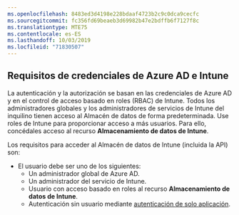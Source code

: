 ```yaml
---
ms.openlocfilehash: 8483ed3d4198e228bdaaf4723b2c9c0dca9cecfc
ms.sourcegitcommit: fc356fd69beaeb3d69982b47e2bdffb6f7127f8c
ms.translationtype: MTE75
ms.contentlocale: es-ES
ms.lasthandoff: 10/03/2019
ms.locfileid: "71830507"
---
```

<!-- This include is part of the Intune Data Warehouse documentation. -->

## <a name="azure-ad-and-intune-credential-requirements"></a>Requisitos de credenciales de Azure AD e Intune

La autenticación y la autorización se basan en las credenciales de Azure AD y en el control de acceso basado en roles (RBAC) de Intune. Todos los administradores globales y los administradores de servicios de Intune del inquilino tienen acceso al Almacén de datos de forma predeterminada. Use roles de Intune para proporcionar acceso a más usuarios. Para ello, concédales acceso al recurso **Almacenamiento de datos de Intune**.

Los requisitos para acceder al Almacén de datos de Intune (incluida la API) son:

- El usuario debe ser uno de los siguientes:
  - Un administrador global de Azure AD.
  - Un administrador del servicio de Intune.
  - Usuario con acceso basado en roles al recurso **Almacenamiento de datos de Intune**.
  - Autenticación sin usuario mediante [autenticación de solo aplicación](../developer/data-warehouse-app-only-auth.md). 
